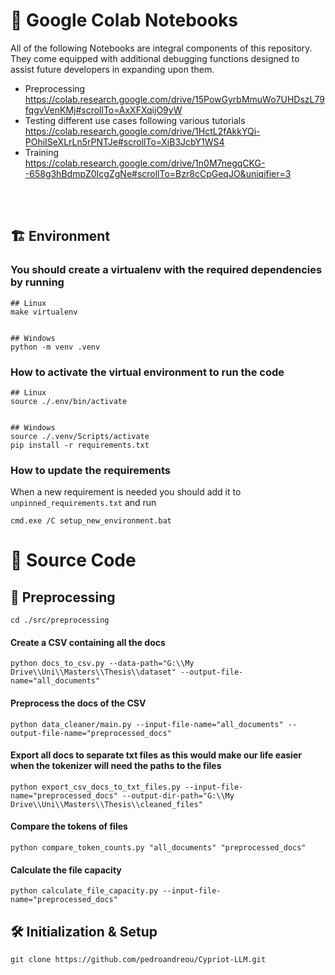 # :memo: Google Colab Notebooks
All of the following Notebooks are integral components of this repository. They come equipped with additional debugging functions designed to assist future developers in expanding upon them.<br>
- Preprocessing<br>
    https://colab.research.google.com/drive/15PowGyrbMmuWo7UHDszL79fqgvVenKMj#scrollTo=AxXFXqijO9yW
- Testing different use cases following various tutorials<br>
    https://colab.research.google.com/drive/1HctL2fAkkYQi-POhiISeXLrLn5rPNTJe#scrollTo=XiB3JcbY1WS4
- Training<br>
    https://colab.research.google.com/drive/1n0M7negqCKG--658g3hBdmpZ0IcgZgNe#scrollTo=Bzr8cCpGeqJO&uniqifier=3
<br>
<br>

## :building_construction: Environment

### You should create a virtualenv with the required dependencies by running
```
## Linux
make virtualenv


## Windows
python -m venv .venv
```


### How to activate the virtual environment to run the code
```
## Linux
source ./.env/bin/activate


## Windows
source ./.venv/Scripts/activate
pip install -r requirements.txt
```


### How to update the requirements
When a new requirement is needed you should add it to `unpinned_requirements.txt` and run
```
cmd.exe /C setup_new_environment.bat
```


# :crossed_flags: Source Code
## :hammer: Preprocessing
```
cd ./src/preprocessing
```
#### Create a CSV containing all the docs
```
python docs_to_csv.py --data-path="G:\\My Drive\\Uni\\Masters\\Thesis\\dataset" --output-file-name="all_documents"
```
#### Preprocess the docs of the CSV
```
python data_cleaner/main.py --input-file-name="all_documents" --output-file-name="preprocessed_docs"
```
#### Export all docs to separate txt files as this would make our life easier when the tokenizer will need the paths to the files
```
python export_csv_docs_to_txt_files.py --input-file-name="preprocessed_docs" --output-dir-path="G:\\My Drive\\Uni\\Masters\\Thesis\\cleaned_files"
```
#### Compare the tokens of files
```
python compare_token_counts.py "all_documents" "preprocessed_docs"
```
#### Calculate the file capacity
```
python calculate_file_capacity.py --input-file-name="preprocessed_docs"
```


## 🛠 Initialization & Setup
    git clone https://github.com/pedroandreou/Cypriot-LLM.git
